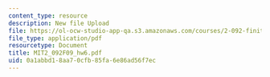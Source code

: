 ```yaml
---
content_type: resource
description: New file Upload
file: https://ol-ocw-studio-app-qa.s3.amazonaws.com/courses/2-092-finite-element-analysis-of-solids-and-fluids-i-fall-2009/0a1abbd18aa70cfb85fa6e86ad56f7ec_MIT2_092F09_hw6.pdf
file_type: application/pdf
resourcetype: Document
title: MIT2_092F09_hw6.pdf
uid: 0a1abbd1-8aa7-0cfb-85fa-6e86ad56f7ec
---
```


